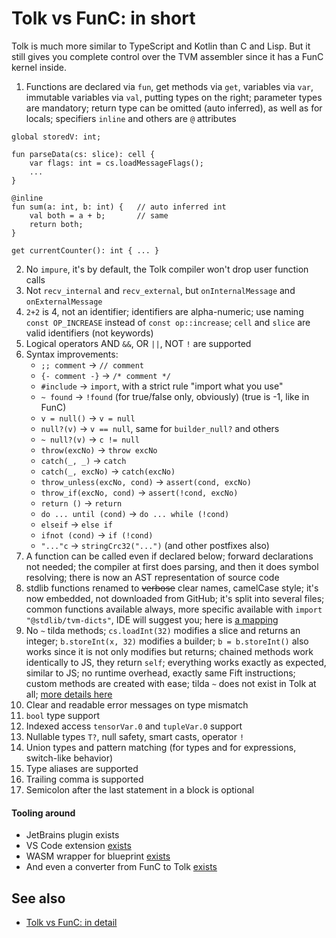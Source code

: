 # Tolk vs FunC: in short

Tolk is much more similar to TypeScript and Kotlin than C and Lisp. 
But it still gives you complete control over the TVM assembler since it has a FunC kernel inside.

1. Functions are declared via `fun`, get methods via `get`, variables via `var`, immutable variables via `val`, putting types on the right; parameter types are mandatory; return type can be omitted (auto inferred), as well as for locals; specifiers `inline` and others are `@` attributes
```tolk
global storedV: int;

fun parseData(cs: slice): cell {
    var flags: int = cs.loadMessageFlags();
    ...
}

@inline
fun sum(a: int, b: int) {   // auto inferred int
    val both = a + b;       // same
    return both;
}

get currentCounter(): int { ... }
```
2. No `impure`, it's by default, the Tolk compiler won't drop user function calls
3. Not `recv_internal` and `recv_external`, but `onInternalMessage` and `onExternalMessage`
4. `2+2` is 4, not an identifier; identifiers are alpha-numeric; use naming `const OP_INCREASE` instead of `const op::increase`; `cell` and `slice` are valid identifiers (not keywords)
5. Logical operators AND `&&`, OR `||`, NOT `!` are supported
6. Syntax improvements:
    - `;; comment` → `// comment`
    - `{- comment -}` → `/* comment */`
    - `#include` → `import`, with a strict rule "import what you use"
    - `~ found` → `!found` (for true/false only, obviously) (true is -1, like in FunC)
    - `v = null()` → `v = null`
    - `null?(v)` → `v == null`, same for `builder_null?` and others
    - `~ null?(v)` → `c != null`
    - `throw(excNo)` → `throw excNo`
    - `catch(_, _)` → `catch`
    - `catch(_, excNo)` → `catch(excNo)`
    - `throw_unless(excNo, cond)` → `assert(cond, excNo)`
    - `throw_if(excNo, cond)` → `assert(!cond, excNo)`
    - `return ()` → `return`
    - `do ... until (cond)` → `do ... while (!cond)`
    - `elseif` → `else if`
    - `ifnot (cond)` → `if (!cond)`
    - `"..."c` → `stringCrc32("...")` (and other postfixes also)
7. A function can be called even if declared below; forward declarations not needed; the compiler at first does parsing, and then it does symbol resolving; there is now an AST representation of source code
8. stdlib functions renamed to ~~verbose~~ clear names, camelCase style; it's now embedded, not downloaded from GitHub; it's split into several files; common functions available always, more specific available with `import "@stdlib/tvm-dicts"`, IDE will suggest you; here is [a mapping](/v3/documentation/smart-contracts/tolk/tolk-vs-func/stdlib)
9. No `~` tilda methods; `cs.loadInt(32)` modifies a slice and returns an integer; `b.storeInt(x, 32)` modifies a builder; `b = b.storeInt()` also works since it is not only modifies but returns; chained methods work identically to JS, they return `self`; everything works exactly as expected, similar to JS; no runtime overhead, exactly same Fift instructions; custom methods are created with ease; tilda `~` does not exist in Tolk at all; [more details here](/v3/documentation/smart-contracts/tolk/tolk-vs-func/mutability)
10. Clear and readable error messages on type mismatch
11. `bool` type support
12. Indexed access `tensorVar.0` and `tupleVar.0` support
13. Nullable types `T?`, null safety, smart casts, operator `!`
14. Union types and pattern matching (for types and for expressions, switch-like behavior)
15. Type aliases are supported
16. Trailing comma is supported
17. Semicolon after the last statement in a block is optional

#### Tooling around
- JetBrains plugin exists
- VS Code extension [exists](https://github.com/ton-blockchain/tolk-vscode)
- WASM wrapper for blueprint [exists](https://github.com/ton-blockchain/tolk-js)
- And even a converter from FunC to Tolk [exists](https://github.com/ton-blockchain/convert-func-to-tolk)

## See also

- [Tolk vs FunC: in detail](/v3/documentation/smart-contracts/tolk/tolk-vs-func/in-detail)
